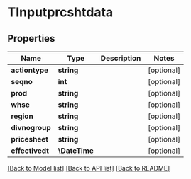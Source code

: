 # TInputprcshtdata

## Properties
Name | Type | Description | Notes
------------ | ------------- | ------------- | -------------
**actiontype** | **string** |  | [optional] 
**seqno** | **int** |  | [optional] 
**prod** | **string** |  | [optional] 
**whse** | **string** |  | [optional] 
**region** | **string** |  | [optional] 
**divnogroup** | **string** |  | [optional] 
**pricesheet** | **string** |  | [optional] 
**effectivedt** | [**\DateTime**](\DateTime.md) |  | [optional] 

[[Back to Model list]](../README.md#documentation-for-models) [[Back to API list]](../README.md#documentation-for-api-endpoints) [[Back to README]](../README.md)


